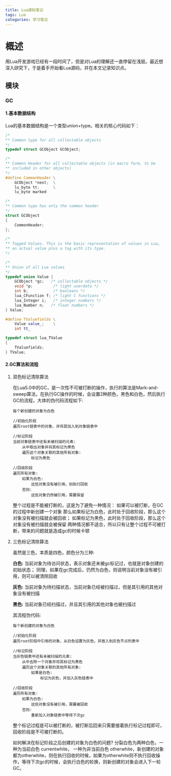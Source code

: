 ```yaml
---
title: Lua源码笔记
tags: Lua
categories: 学习笔记
---
```


# 概述

用Lua开发游戏已经有一段时间了，但是对Lua的理解还一直停留在浅层。最近想深入研究下，于是着手开始看Lua源码，并在本文记录知识点。

## 模块 

### GC

#### 1.基本数据结构

Lua的基本数据结构是一个类型union+type。相关的核心代码如下：

~~~c++
/*
** Common type for all collectable objects
*/
typedef struct GCObject GCObject;

/*
** Common Header for all collectable objects (in macro form, to be
** included in other objects)
*/
#define CommonHeader \
	GCObject *next;  \
	lu_byte tt;      \
	lu_byte marked

/*
** Common type has only the common header
*/
struct GCObject
{
	CommonHeader;
};

/*
** Tagged Values. This is the basic representation of values in Lua,
** an actual value plus a tag with its type.
*/

/*
** Union of all Lua values
*/
typedef union Value {
	GCObject *gc;	/* collectable objects */
	void *p;		 /* light userdata */
	int b;			 /* booleans */
	lua_CFunction f; /* light C functions */
	lua_Integer i;   /* integer numbers */
	lua_Number n;	/* float numbers */
} Value;

#define TValuefields \
	Value value_;    \
	int tt_

typedef struct lua_TValue
{
	TValuefields;
} TValue;
~~~

#### 2.GC算法和流程

1. 双色标记清除算法

   在Lua5.0中的GC，是一次性不可被打断的操作，执行的算法是Mark-and-sweep算法，在执行GC操作的时候，会设置2种颜色，黑色和白色，然后执行GC的流程，大体的伪代码流程如下:

   ~~~
   每个新创建的对象为白色
   
   //初始化阶段
   遍历root链表中的对象，并将其加入到对象链表中    
   
   //标记阶段   
   当前对象链表中还有未被扫描的元素:    
       从中取出对象并将其标记为黑色   
       遍历这个对象关联的其他所有对象: 
           标记为黑色
           
   //回收阶段
   遍历所有对象:   
       如果为白色:   
           这些对象没有被引用，则执行回收
       否则: 
           这些对象仍然被引用，需要保留
   ~~~

   整个过程是不能被打断的，这是为了避免一种情况：
   如果可以被打断，在GC的过程中新创建一个对象
   那么如果标记为白色，此时处于回收阶段，那么这个对象没有被扫描就会被回收；
   如果标记为黑色，此时处于回收阶段，那么这个对象没有被扫描就会被保留
   两种情况都不适合，所以只有让整个过程不可被打断，带来的问题就是造成gc的时候卡顿

2. 三色标记清除算法

   虽然是三色，本质是四色，颜色分为三种:

   **白色:** 当前对象为待访问状态，表示对象还未被gc标记过，也就是对象创建的初始状态； 同理，如果在gc完成后，仍然为白色，则说明当前对象没有被引用，则可以被清除回收

   **灰色:** 当前对象为待扫描状态，当前对象已经被扫描过，但是其引用的其他对象没有被扫描

   **黑色:** 当前对象已经扫描过，并且其引用的其他对象也被扫描过

   其流程伪代码:

   ~~~
   每个新创建的对象为白色
   
   //初始化阶段   
   遍历root阶段中引用的对象，从白色设置为灰色，并放入到灰色节点列表中   
   
   //标记阶段    
   当灰色链表中还有未被扫描的元素:    
       从中去除一个对象并将其标记为黑色   
       遍历这个对象关联的其他所有对象:   
           如果是白色:
               标记为灰色，并加入灰色链表中   
               
   //回收阶段  
   遍历所有对象:   
       如果为白色: 
           这些对象没有被引用，需要被回收
       否则:
           重新加入对象链表中等待下次gc   
   ~~~

   整个标记过程是可以被打断的，被打断后回来只需要接着执行标记过程即可，回收阶段是不可被打断的。

   如何解决在标记阶段之后创建的对象为白色的问题?
   分裂白色为两种白色，一种为当前白色 currentwhite， 一种为非当前白色 otherwhite，新创建的对象都为otherwhite，则在执行回收的时候，如果为otherwhite则不执行回收操作，等待下次gc的时候，会执行白色的轮换，则新创建的对象会进入下一轮GC。




